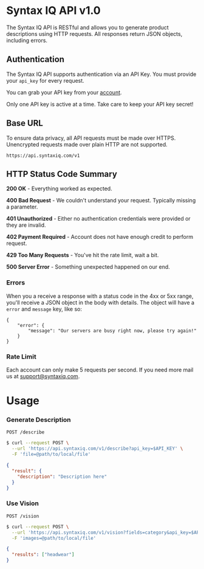 # Syntax IQ API v1.0

The Syntax IQ API is RESTful and allows you to generate product descriptions
using HTTP requests. All responses return JSON objects, including errors.

## Authentication

The Syntax IQ API supports authentication via an API Key. You must provide
your `api_key` for every request.

You can grab your API key from your
[account](https://console.syntaxiq.com/settings).

Only one API key is active at a time. Take care to keep your API key secret!


## Base URL

To ensure data privacy, all API requests must be made over HTTPS. Unencrypted
requests made over plain HTTP are not supported.

```
https://api.syntaxiq.com/v1
```

## HTTP Status Code Summary

**200 OK** - Everything worked as expected.

**400 Bad Request** - We couldn't understand your request. Typically missing a parameter.

**401 Unauthorized** - Either no authentication credentials were provided or they are invalid.

**402 Payment Required** - Account does not have enough credit to perform request.

**429 Too Many Requests** - You've hit the rate limit, wait a bit.

**500 Server Error** - Something unexpected happened on our end.


### Errors

When you a receive a response with a status code in the 4xx or 5xx range, you'll receive a JSON object in the body with details. The object will have a `error` and `message` key, like so:

```
{
    "error": {
        "message": "Our servers are busy right now, please try again!"
    }
}
```

### Rate Limit

Each account can only make 5 requests per second. If you need more mail us at [support@syntaxiq.com](mailto:support@syntaxiq.com).


# Usage

### Generate Description
```POST /describe```

```sh
$ curl --request POST \
  --url 'https://api.syntaxiq.com/v1/describe?api_key=$API_KEY' \
  -F 'file=@path/to/local/file'
```

```json
{
  "result": {
    "description": "Description here"
  }
}
```

### Use Vision
```POST /vision```

```sh
$ curl --request POST \
  --url 'https://api.syntaxiq.com/v1/vision?fields=category&api_key=$API_KEY' \
  -F 'images=@path/to/local/file'
```

```json
{
  "results": ["headwear"]
}
```
